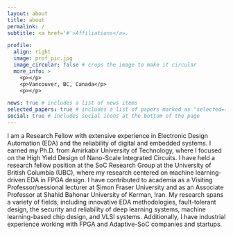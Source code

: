 ```yaml
---
layout: about
title: about
permalink: /
subtitle: <a href='#'>Affiliations</a>.

profile:
  align: right
  image: prof_pic.jpg
  image_circular: false # crops the image to make it circular
  more_info: >
    <p></p>
    <p>Vancouver, BC, Canada</p>
    <p></p>

news: true # includes a list of news items
selected_papers: true # includes a list of papers marked as "selected={true}"
social: true # includes social icons at the bottom of the page
---
```

I am a Research Fellow with extensive experience in Electronic Design Automation (EDA) and the reliability of digital and embedded systems. I earned my Ph.D. from Amirkabir University of Technology, where I focused on the High Yield Design of Nano-Scale Integrated Circuits. I have held a research fellow position at the SoC Research Group at the University of British Columbia (UBC), where my research centered on machine learning-driven EDA in FPGA design. I have contributed to academia as a Visiting Professor/sessional lecturer at Simon Fraser University and as an Associate Professor at Shahid Bahonar University of Kerman, Iran. My research spans a variety of fields, including innovative EDA methodologies, fault-tolerant design, the security and reliability of deep learning systems, machine learning-based chip design, and VLSI systems.
Additionally, I have industrial experience working with FPGA and Adaptive-SoC companies and startups.
